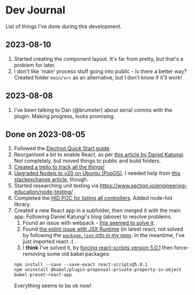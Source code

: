 # Dev Journal

List of things I've done during this development.

## 2023-08-10

1. Started creating the component layout. It's far from pretty, but that's a problem for later.
1. I don't like 'main' process stuff going into public - is there a better way? Created folder `main/src` as an alternative, but I don't know if it'll work!


## 2023-08-08

1. I've been talking to Dan (@brumster) about serial comms with the plugin. Making progress, looks promising.

## Done on 2023-08-05
1. Followed the [Electron Quick Start guide](https://www.electronjs.org/docs/latest/tutorial/quick-start).
1. Reorganised a bit to enable React, as per [this article by Daniel Katungi](https://www.section.io/engineering-education/desktop-application-with-react/). Not completely, but moved things to public and build folders.
1. [Created a trello to track all the things!](https://trello.com/b/wsWFeb62/edtracker-kanban)
1. [Upgraded Nodejs to v20 on Ubuntu (PopOS)](https://github.com/nodesource/distributions#debinstall). 
I needed help from [this stackexchange article](https://unix.stackexchange.com/questions/627635/upgrading-nodejs-on-ubuntu-how-to-fix-broken-pipe-error), though.
1. Started researching unit testing via https://www.section.io/engineering-education/node-testing/ .
1. Completed the [HID POC for listing all controllers](https://trello.com/c/WaaY8kQE/8-poc-use-node-hid-library-to-find-all-the-controllers). Added node-hid library.
1. Created a new React app in a subfolder, then merged it with the main app. Following Daniel Katungi's blog (above) to resolve problems.
    1. Found an issue with webpack - [this seemed to solve it](https://github.com/webpack/webpack/issues/15900).
    1. Found [the eslint issue with JSX Runtime](https://github.com/jsx-eslint/eslint-plugin-react/blob/master/docs/rules/react-in-jsx-scope.md) (in latest react, not solved by following the [`package.json` info in my repo](https://github.com/DoctorU/base-react-app/blob/main/package.json#L25C1-L34C5). In the meantime, I've just imported react :( .
    1. I __think__ I've solved it, by [forcing react-scripts version 5.0.1](https://github.com/facebook/create-react-app/blob/main/CHANGELOG.md)
    then force-removing some old babel packages:
    ```
    npm install --save --save-exact react-scripts@5.0.1
    npm uninstall @babel/plugin-proposeal-private-property-in-object babel-preset-react-app
    ```
    Everything seems to be ok now!
